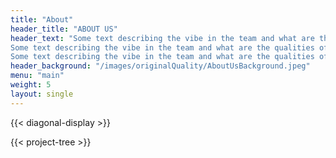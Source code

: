```yaml
---
title: "About"
header_title: "ABOUT US"
header_text: "Some text describing the vibe in the team and what are the qualities of the students, and some information on how the team was built over the years etc.
Some text describing the vibe in the team and what are the qualities of the students, and some information on how the team was built over the years etc.
Some text describing the vibe in the team and what are the qualities of the students, and some information on how the team was built over the years etc."
header_background: "/images/originalQuality/AboutUsBackground.jpeg"
menu: "main"
weight: 5
layout: single
---
```


{{< diagonal-display >}}

{{< project-tree >}}